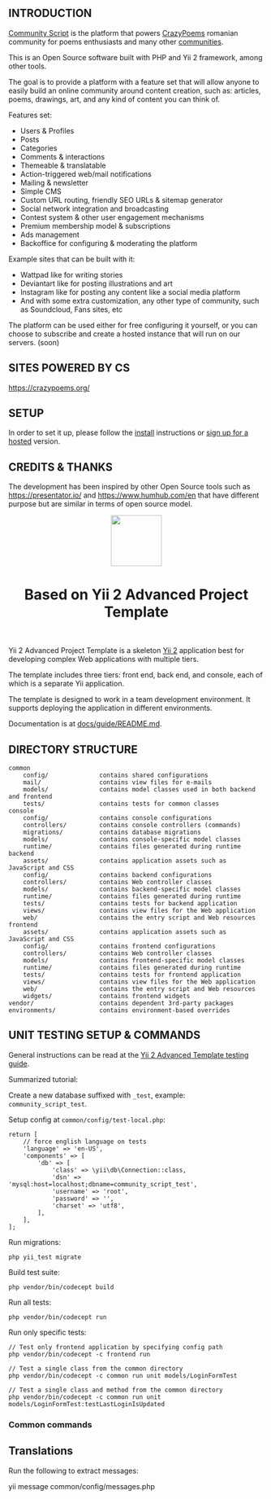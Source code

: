 INTRODUCTION
-------------------

[Community Script](https://communityscript.org/) is the platform that powers 
[CrazyPoems](https://crazypoems.org/) romanian community for poems enthusiasts and 
many other [communities](https://communityscript.org/network).

This is an Open Source software built with PHP and Yii 2 framework, among other tools.

The goal is to provide a platform with a feature set that will allow anyone to 
easily build an online community around content creation, such as: articles, 
poems, drawings, art, and any kind of content you can think of.

Features set:  

- Users & Profiles
- Posts
- Categories
- Comments & interactions
- Themeable & translatable
- Action-triggered web/mail notifications
- Mailing & newsletter
- Simple CMS
- Custom URL routing, friendly SEO URLs & sitemap generator
- Social network integration and broadcasting
- Contest system & other user engagement mechanisms
- Premium membership model & subscriptions
- Ads management
- Backoffice for configuring & moderating the platform

Example sites that can be built with it:  

- Wattpad like for writing stories
- Deviantart like for posting illustrations and art
- Instagram like for posting any content like a social media platform
- And with some extra customization, any other type of community, such as Soundcloud, Fans sites, etc

The platform can be used either for free configuring it yourself, or you can choose 
to subscribe and create a hosted instance that will run on our servers. (soon)

SITES POWERED BY CS
-------------------

https://crazypoems.org/

SETUP
-------------------

In order to set it up, please follow the [install](docs/guide/INSTALL.md) instructions 
or [sign up for a hosted](https://communityscript.org/hosted) version.

CREDITS & THANKS
-------------------

The development has been inspired by other Open Source tools such as 
https://presentator.io/ and https://www.humhub.com/en that have different purpose 
but are similar in terms of open source model.

<p align="center">
    <a href="https://github.com/yiisoft" target="_blank">
        <img src="https://avatars0.githubusercontent.com/u/993323" height="100px">
    </a>
    <h1 align="center">Based on Yii 2 Advanced Project Template</h1>
    <br>
</p>

Yii 2 Advanced Project Template is a skeleton [Yii 2](http://www.yiiframework.com/) application best for
developing complex Web applications with multiple tiers.

The template includes three tiers: front end, back end, and console, each of which
is a separate Yii application.

The template is designed to work in a team development environment. It supports
deploying the application in different environments.

Documentation is at [docs/guide/README.md](https://github.com/yiisoft/yii2-app-advanced/blob/master/docs/guide/README.md).

DIRECTORY STRUCTURE
-------------------

```
common
    config/              contains shared configurations
    mail/                contains view files for e-mails
    models/              contains model classes used in both backend and frontend
    tests/               contains tests for common classes    
console
    config/              contains console configurations
    controllers/         contains console controllers (commands)
    migrations/          contains database migrations
    models/              contains console-specific model classes
    runtime/             contains files generated during runtime
backend
    assets/              contains application assets such as JavaScript and CSS
    config/              contains backend configurations
    controllers/         contains Web controller classes
    models/              contains backend-specific model classes
    runtime/             contains files generated during runtime
    tests/               contains tests for backend application    
    views/               contains view files for the Web application
    web/                 contains the entry script and Web resources
frontend
    assets/              contains application assets such as JavaScript and CSS
    config/              contains frontend configurations
    controllers/         contains Web controller classes
    models/              contains frontend-specific model classes
    runtime/             contains files generated during runtime
    tests/               contains tests for frontend application
    views/               contains view files for the Web application
    web/                 contains the entry script and Web resources
    widgets/             contains frontend widgets
vendor/                  contains dependent 3rd-party packages
environments/            contains environment-based overrides
```

UNIT TESTING SETUP & COMMANDS
-------------------

General instructions can be read at the [Yii 2 Advanced Template testing guide](https://github.com/yiisoft/yii2-app-advanced/blob/master/docs/guide/start-testing.md).

Summarized tutorial:  

Create a new database suffixed with `_test`, example: `community_script_test`.

Setup config at `common/config/test-local.php`:  

```
return [
    // force english language on tests
    'language' => 'en-US',
    'components' => [
        'db' => [
            'class' => \yii\db\Connection::class,
            'dsn' => 'mysql:host=localhost;dbname=community_script_test',
            'username' => 'root',
            'password' => '',
            'charset' => 'utf8',
        ],
    ],
];
```

Run migrations:  

```
php yii_test migrate
```

Build test suite:  

```
php vendor/bin/codecept build
```

Run all tests:  

```
php vendor/bin/codecept run
```

Run only specific tests:  

```
// Test only frontend application by specifying config path
php vendor/bin/codecept -c frontend run

// Test a single class from the common directory
php vendor/bin/codecept -c common run unit models/LoginFormTest

// Test a single class and method from the common directory
php vendor/bin/codecept -c common run unit models/LoginFormTest:testLastLoginIsUpdated
```

### Common commands

## Translations

Run the following to extract messages: 

yii message common/config/messages.php